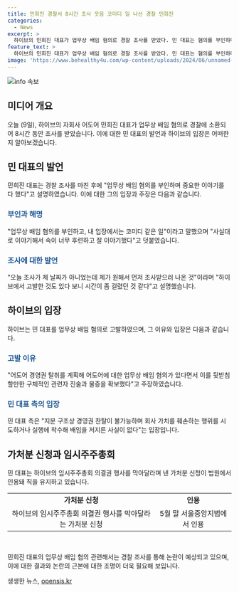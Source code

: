 ```yaml
---
title: 민희진 경찰서 8시간 조사 웃음 코미디 일 나선 경찰 민희진
categories:
  - News
excerpt: >
  하이브의 민희진 대표가 업무상 배임 혐의로 경찰 조사를 받았다. 민 대표는 혐의를 부인하며 코미디 같은 일이라고 말했고, 회사 가치를 훼손한 적이 없다고 주장했다. 하이브는 민 대표가 어도어 경영권 탈취를 계획했다며 입증할 자료를 보유했다고 주장했지만, 민 대표는 이를 부인하고 오늘 조사를 원했다고 설명했다. 현재 민 대표는 가처분 신청을 통해 직을 유지하고 있다.
feature_text: >
  하이브의 민희진 대표가 업무상 배임 혐의로 경찰 조사를 받았다. 민 대표는 혐의를 부인하며 코미디 같은 일이라고 말했고, 회사 가치를 훼손한 적이 없다고 주장했다. 하이브는 민 대표가 어도어 경영권 탈취를 계획했다며 입증할 자료를 보유했다고 주장했지만, 민 대표는 이를 부인하고 오늘 조사를 원했다고 설명했다. 현재 민 대표는 가처분 신청을 통해 직을 유지하고 있다.
image: 'https://www.behealthy4u.com/wp-content/uploads/2024/06/unnamed-file.png'
---
```


<p><img src="https://www.behealthy4u.com/wp-content/uploads/2024/06/unnamed-file.png" alt="info 속보" /></p>

<h2 data-ke-size="size26">미디어 개요</h2>

<p data-ke-size="size16">오늘 (9일), 하이브의 자회사 어도어 민희진 대표가 업무상 배임 혐의로 경찰에 소환되어 8시간 동안 조사를 받았습니다. 이에 대한 민 대표의 발언과 하이브의 입장은 어떠한지 알아보겠습니다.</p>

<h2 data-ke-size="size24">민 대표의 발언</h2>

<p data-ke-size="size16">민희진 대표는 경찰 조사를 마친 후에 "업무상 배임 혐의를 부인하며 중요한 이야기를 다 했다"고 설명하였습니다. 이에 대한 그의 입장과 주장은 다음과 같습니다.</p>

<h3><b><span style="color: #1a5490;">부인과 해명</span></b></h3>

<p data-ke-size="size16">"업무상 배임 혐의를 부인하고, 내 입장에서는 코미디 같은 일"이라고 말했으며 "사실대로 이야기해서 속이 너무 후련하고 잘 이야기했다"고 덧붙였습니다.</p>

<h3><b><span style="color: #1a5490;">조사에 대한 발언</span></b></h3>

<p data-ke-size="size16">"오늘 조사가 제 날짜가 아니었는데 제가 원해서 먼저 조사받으러 나온 것"이라며 "하이브에서 고발한 것도 있다 보니 시간이 좀 걸렸던 것 같다"고 설명했습니다.</p>

<h2 data-ke-size="size24">하이브의 입장</h2>

<p data-ke-size="size16">하이브는 민 대표를 업무상 배임 혐의로 고발하였으며, 그 이유와 입장은 다음과 같습니다.</p>

<h3><b><span style="color: #1a5490;">고발 이유</span></b></h3>

<p data-ke-size="size16">"어도어 경영권 탈취를 계획해 어도어에 대한 업무상 배임 혐의가 있다면서 이를 뒷받침할만한 구체적인 관련자 진술과 물증을 확보했다"고 주장하였습니다.</p>

<h3><b><span style="color: #1a5490;">민 대표 측의 입장</span></b></h3>

<p data-ke-size="size16">민 대표 측은 "지분 구조상 경영권 찬탈이 불가능하며 회사 가치를 훼손하는 행위를 시도하거나 실행에 착수해 배임을 저지른 사실이 없다"는 입장입니다.</p>

<h2 data-ke-size="size24">가처분 신청과 임시주주총회</h2>

<p data-ke-size="size16">민 대표는 하이브의 임시주주총회 의결권 행사를 막아달라며 낸 가처분 신청이 법원에서 인용돼 직을 유지하고 있습니다.</p>

<table>
<tbody>
<tr>
<td style="text-align: center; height: 17px;"><b>가처분 신청</b></td>
<td style="text-align: center; height: 17px;"><b>인용</b></td>
</tr>
<tr>
<td style="text-align: center; height: 17px;">하이브의 임시주주총회 의결권 행사를 막아달라는 가처분 신청</td>
<td style="text-align: center; height: 17px;">5월 말 서울중앙지법에서 인용</td>
</tr>
</tbody>
</table>

<p data-ke-size="size16">&nbsp;</p>

<p data-ke-size="size16">민희진 대표의 업무상 배임 혐의 관련해서는 경찰 조사를 통해 논란이 예상되고 있으며, 이에 대한 결과와 논란의 근본에 대한 조명이 더욱 필요해 보입니다.</p>
생생한 뉴스, <a href="https://opensis.kr" rel="dofollow">opensis.kr</a>


